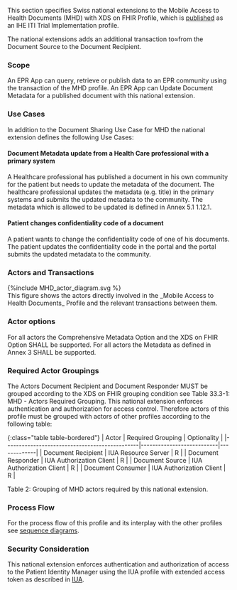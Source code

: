 This section specifies Swiss national extensions to the Mobile Access to Health Documents (MHD) with XDS on FHIR Profile, which is [published](https://profiles.ihe.net/ITI/MHD/index.html) as an IHE ITI Trial Implementation profile.

The national extensions adds an additional transaction to≈from the Document Source to the Document Recipient. 

### Scope  
An EPR App can query, retrieve or publish data to an EPR community using the transaction of the MHD profile. 
An EPR App can Update Document Metadata for a published document with this national extension.  

###	Use Cases  
In addition to the Document Sharing Use Case for MHD the national extension defines the following Use Cases:

#### Document Metadata update from a Health Care professional with a primary system
A Healthcare professional has published a document in his own community for the patient but needs to update the metadata of the document. 
The healthcare professional updates the metadata (e.g. title) in the primary systems and submits the updated metadata to the community. The
metadata which is allowed to be updated is defined in Annex 5.1 1.12.1.

#### Patient changes confidentiality code of a document
A patient wants to change the confidentiality code of one of his documents. The patient updates the confidentiality code in the portal and the portal submits the updated metadata to the community. 

###	Actors and Transactions  

<div>
{%include MHD_actor_diagram.svg %}
</div>
This figure shows the actors directly involved in the _Mobile Access to Health Documents_ Profile and the relevant 
transactions between them.

### Actor options  
For all actors the Comprehensive Metadata Option and the XDS on FHIR Option SHALL be supported. For all actors the Metadata as defined in Annex 3 SHALL be supported.

### Required Actor Groupings  
The Actors Document Recipient and Document Responder MUST be grouped according to the XDS on FHIR grouping condition see Table 33.3-1: MHD - Actors Required Grouping.
This national extension enforces authentication and authorization for access control. Therefore actors of this profile must be grouped with actors of other profiles according to the following table: 


{:class="table table-bordered"}
| Actor                                         | Required Grouping         | Optionality |
|-----------------------------------------------|---------------------------|-------------|
| Document Recipient                            | IUA Resource Server       | R           |
| Document Responder                            | IUA Authorization Client  | R           |
| Document Source                               | IUA Authorization Client  | R           |
| Document Consumer                             | IUA Authorization Client  | R           |

<figcaption ID="2">Table 2: Grouping of MHD actors required by this national extension.</figcaption>

###	Process Flow
For the process flow of this profile and its interplay with the other profiles see [sequence diagrams](sequencediagrams.html). 

### Security Consideration
This national extension enforces authentication and authorization of access to the Patient Identity Manager using the IUA profile with extended access token as described in [IUA](iti-71.html#expected-actions-1).

